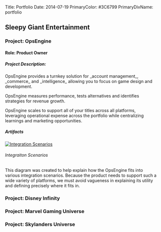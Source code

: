 Title: Portfolio
Date: 2014-07-19
PrimaryColor: #3C6799
PrimaryDivName: portfolio

## Sleepy Giant Entertainment

### Project: OpsEngine
#### Role: Product Owner

##### Project Description: 
<div class="project_description">OpsEngine provides a turnkey solution for _account management_, _commerce_ and _intelligence_ allowing you to focus on game design and development.OpsEngine measures performance, tests alternatives and identifies strategies for revenue growth.OpsEngine scales to support all of your titles across all platforms, leveraging operational expense across the portfolio while centralizing learnings and marketing opportunities.</div>##### Artifacts

<a href="/images/portfolio/opsengine/integration_scenarios.png" target="_blank" class="img">![Integration Scenarios](/images/portfolio/opsengine/integration_scenarios.png "Integration Scenarios")</a>
###### Integraiton Scenarios
This diagram was created to help explain how the OpsEngine fits into various integration scenarios. Because the product needs to support such a wide variety of platforms, we must avoid vagueness in explaining its utility and defining precisely where it fits in.  

### Project: Disney Infinity

### Project: Marvel Gaming Universe

### Project: Skylanders Universe


